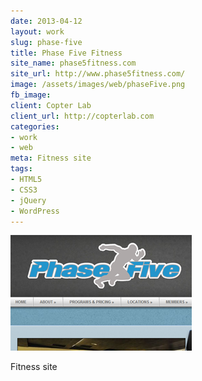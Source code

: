 ```yaml
---
date: 2013-04-12
layout: work
slug: phase-five
title: Phase Five Fitness
site_name: phase5fitness.com
site_url: http://www.phase5fitness.com/
image: /assets/images/web/phaseFive.png
fb_image: 
client: Copter Lab
client_url: http://copterlab.com
categories:
- work
- web
meta: Fitness site
tags: 
- HTML5
- CSS3
- jQuery
- WordPress
---
```


![Phase Five Fitness](/assets/images/web/phaseFive.png)

Fitness site